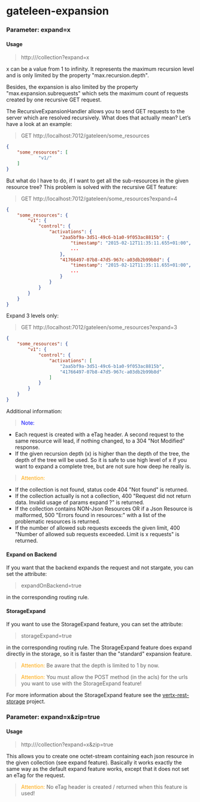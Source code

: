 # gateleen-expansion

### Parameter: expand=x
#### Usage
> http://<url>/collection?expand=x

x can be a value from 1 to infinity. It represents the maximum recursion level and is only limited by the property "max.recursion.depth".

Besides, the expansion is also limited by the property "max.expansion.subrequests" which sets the maximum count of requests created by one recursive GET request.

The RecursiveExpansionHandler allows you to send GET requests to the server which are resolved recursively. 
What does that actually mean? Let’s have a look at an example:

> GET http://localhost:7012/gateleen/some_resources
```json
{
    "some_resources": [
            "v1/"
    ]
}
```

But what do I have to do, if I want to get all the sub-resources in the given resource tree?
This problem is solved with the recursive GET feature:

> GET http://localhost:7012/gateleen/some_resources?expand=4
```json
{
    "some_resources": {
        "v1": {
            "control": {
                "activations": {
                    "2aa5bf9a-3d51-49c6-b1a0-9f053ac8815b": {
                        "timestamp": "2015-02-12T11:35:11.655+01:00",
                        ...
                    },
                    "41766497-07b8-47d5-967c-a03db2b99b8d": {
                        "timestamp": "2015-02-12T11:35:11.655+01:00",
                        ...
                    }
                }
            }
        }
    }
}
```

Expand 3 levels only:

> GET http://localhost:7012/gateleen/some_resources?expand=3
```json
{
    "some_resources": {
        "v1": {
            "control": {
                "activations": [
                    "2aa5bf9a-3d51-49c6-b1a0-9f053ac8815b",
                    "41766497-07b8-47d5-967c-a03db2b99b8d"
                ]
            }
        }
    }
}
```

Additional information:
> <font color="blue">Note: </font>

* Each request is created with a eTag header. A second request to the same resource will lead, if nothing changed, to a 304 "Not Modified" response. 
* If the given recursion depth (x) is higher than the depth of the tree, the depth of the tree will be used. So it is safe to use high level of x if you want to expand a complete tree, but are not sure how deep he really is.

> <font color="orange">Attention: </font>

* If the collection is not found, status code 404 "Not found" is returned.
* If the collection actually is not a collection, 400 "Request did not return data. Invalid usage of params expand ?" is returned.
* If the collection contains NON-Json Resources OR if a Json Resource is malformed, 500 "Errors found in resources:" with a list of the problematic resources is returned. 
* If the number of allowed sub requests exceeds the given limit, 400 "Number of allowed sub requests exceeded. Limit is x requests" is returned. 

#### Expand on Backend
If you want that the backend expands the request and not stargate, you can set the attribute:
> expandOnBackend=true

in the corresponding routing rule.

#### StorageExpand
If you want to use the StorageExpand feature, you can set the attribute:
> storageExpand=true

in the corresponding routing rule. The StorageExpand feature does expand directly in the storage, so it is faster than the "standard" expansion feature.
> <font color="orange">Attention: </font> Be aware that the depth is limited to 1 by now.

> <font color="orange">Attention: </font> You must allow the POST method (in the acls) for the urls you want to use with the StorageExpand feature!

For more information about the StorageExpand feature see the [vertx-rest-storage](https://github.com/swisspush/vertx-rest-storage) project.

### Parameter: expand=x&zip=true
#### Usage
> http://<url>/collection?expand=x&zip=true

This allows you to create one octet-stream containing each json resource in the given collection (see expand feature).
Basically it works exactly the same way as the default expand feature works, except that it does not set an eTag for the request.

> <font color="orange">Attention: </font> No eTag header is created / returned when this feature is used!